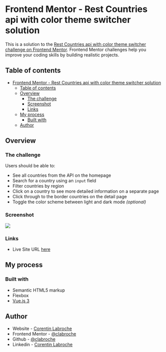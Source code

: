 # Frontend Mentor - Rest Countries api with color theme switcher solution

This is a solution to the [Rest Countries api with color theme switcher challenge on Frontend Mentor](https://www.frontendmentor.io/challenges/launch-countdown-timer-N0XkGfyz-). Frontend Mentor challenges help you improve your coding skills by building realistic projects. 

## Table of contents

- [Frontend Mentor - Rest Countries api with color theme switcher solution](#frontend-mentor---rest-countries-api-with-color-theme-switcher-solution)
  - [Table of contents](#table-of-contents)
  - [Overview](#overview)
    - [The challenge](#the-challenge)
    - [Screenshot](#screenshot)
    - [Links](#links)
  - [My process](#my-process)
    - [Built with](#built-with)
  - [Author](#author)


## Overview

### The challenge

Users should be able to:

- See all countries from the API on the homepage
- Search for a country using an `input` field
- Filter countries by region
- Click on a country to see more detailed information on a separate page
- Click through to the border countries on the detail page
- Toggle the color scheme between light and dark mode *(optional)*
### Screenshot

![](./screenshot.jpg)

### Links

- Live Site URL [here](https://clabroche.github.io/fm-rest-countries-api-with-color-theme-switcher/)

## My process

### Built with

- Semantic HTML5 markup
- Flexbox
- [Vue.js 3](https://v3.vuejs.org/)

## Author

- Website - [Corentin Labroche](https://corentinlabroche.fr)
- Frontend Mentor - [@clabroche](https://www.frontendmentor.io/profile/clabroche)
- Github - [@clabroche](https://github.com/clabroche)
- Linkedin - [Corentin Labroche](https://www.linkedin.com/in/corentin-labroche-14b785133/)
